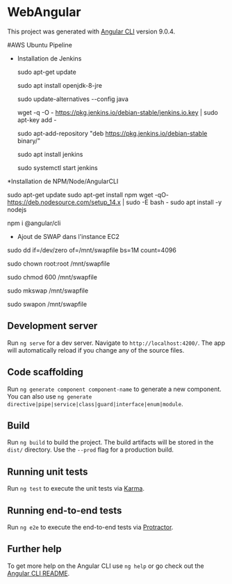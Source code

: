 # WebAngular

This project was generated with [Angular CLI](https://github.com/angular/angular-cli) version 9.0.4.



#AWS Ubuntu Pipeline

* Installation de Jenkins 

    sudo apt-get update

    sudo apt install openjdk-8-jre

    sudo update-alternatives --config java

    wget -q -O - https://pkg.jenkins.io/debian-stable/jenkins.io.key | sudo apt-key add -

    sudo apt-add-repository "deb https://pkg.jenkins.io/debian-stable binary/"

    sudo apt install jenkins

    sudo systemctl start jenkins

*Installation de NPM/Node/AngularCLI

sudo apt-get update
sudo apt-get install npm
wget -qO- https://deb.nodesource.com/setup_14.x | sudo -E bash -
sudo apt install -y nodejs

npm i @angular/cli

* Ajout de SWAP dans l'instance EC2 

sudo dd if=/dev/zero of=/mnt/swapfile bs=1M count=4096

sudo chown root:root /mnt/swapfile

sudo chmod 600 /mnt/swapfile

sudo mkswap /mnt/swapfile

sudo swapon /mnt/swapfile

## Development server

Run `ng serve` for a dev server. Navigate to `http://localhost:4200/`. The app will automatically reload if you change any of the source files.

## Code scaffolding

Run `ng generate component component-name` to generate a new component. You can also use `ng generate directive|pipe|service|class|guard|interface|enum|module`.

## Build

Run `ng build` to build the project. The build artifacts will be stored in the `dist/` directory. Use the `--prod` flag for a production build.

## Running unit tests

Run `ng test` to execute the unit tests via [Karma](https://karma-runner.github.io).

## Running end-to-end tests

Run `ng e2e` to execute the end-to-end tests via [Protractor](http://www.protractortest.org/).

## Further help

To get more help on the Angular CLI use `ng help` or go check out the [Angular CLI README](https://github.com/angular/angular-cli/blob/master/README.md).

